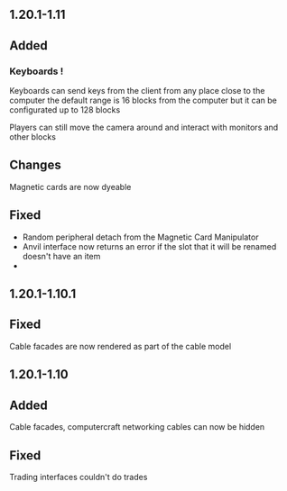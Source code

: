 1.20.1-1.11
---

## Added

### Keyboards !

Keyboards can send keys from the client from any place close to
the computer the default range is 16 blocks from the computer but
it can be configurated up to 128 blocks

Players can still move the camera around and interact with monitors
and other blocks

## Changes

Magnetic cards are now dyeable 

## Fixed

- Random peripheral detach from the Magnetic Card Manipulator
- Anvil interface now returns an error if the slot that it will be
renamed doesn't have an item
- 

1.20.1-1.10.1
---

## Fixed

Cable facades are now rendered as part of the cable model 

1.20.1-1.10
---

## Added

Cable facades, computercraft networking cables can now be hidden

## Fixed

Trading interfaces couldn't do trades
